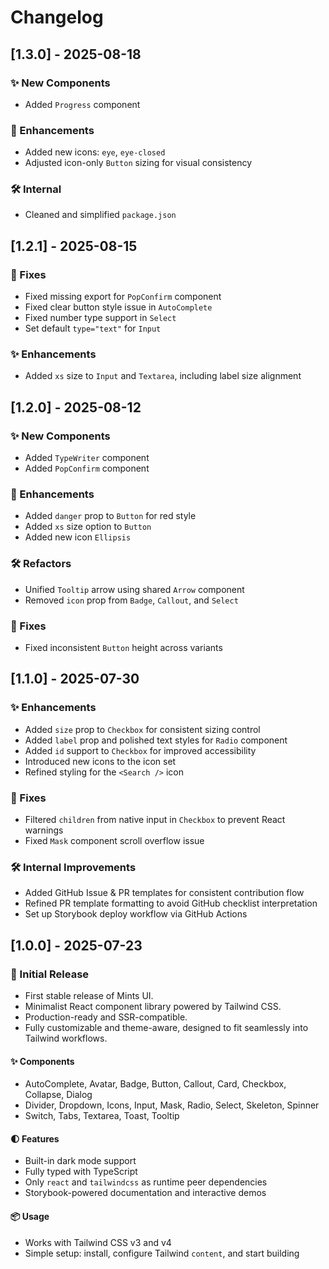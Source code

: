 # Changelog

## [1.3.0] - 2025-08-18

### ✨ New Components

- Added `Progress` component

### 🎨 Enhancements

- Added new icons: `eye`, `eye-closed`
- Adjusted icon-only `Button` sizing for visual consistency

### 🛠 Internal

- Cleaned and simplified `package.json`

## [1.2.1] - 2025-08-15

### 🐛 Fixes

- Fixed missing export for `PopConfirm` component
- Fixed clear button style issue in `AutoComplete`
- Fixed number type support in `Select`
- Set default `type="text"` for `Input`

### ✨ Enhancements

- Added `xs` size to `Input` and `Textarea`, including label size alignment

## [1.2.0] - 2025-08-12

### ✨ New Components

- Added `TypeWriter` component
- Added `PopConfirm` component

### 🎨 Enhancements

- Added `danger` prop to `Button` for red style
- Added `xs` size option to `Button`
- Added new icon `Ellipsis`

### 🛠 Refactors

- Unified `Tooltip` arrow using shared `Arrow` component
- Removed `icon` prop from `Badge`, `Callout`, and `Select`

### 🐛 Fixes

- Fixed inconsistent `Button` height across variants

## [1.1.0] - 2025-07-30

### ✨ Enhancements

- Added `size` prop to `Checkbox` for consistent sizing control
- Added `label` prop and polished text styles for `Radio` component
- Added `id` support to `Checkbox` for improved accessibility
- Introduced new icons to the icon set
- Refined styling for the `<Search />` icon

### 🐛 Fixes

- Filtered `children` from native input in `Checkbox` to prevent React warnings
- Fixed `Mask` component scroll overflow issue

### 🛠 Internal Improvements

- Added GitHub Issue & PR templates for consistent contribution flow
- Refined PR template formatting to avoid GitHub checklist interpretation
- Set up Storybook deploy workflow via GitHub Actions

## [1.0.0] - 2025-07-23

### 🎉 Initial Release

- First stable release of Mints UI.
- Minimalist React component library powered by Tailwind CSS.
- Production-ready and SSR-compatible.
- Fully customizable and theme-aware, designed to fit seamlessly into Tailwind workflows.

#### ✨ Components

- AutoComplete, Avatar, Badge, Button, Callout, Card, Checkbox, Collapse, Dialog
- Divider, Dropdown, Icons, Input, Mask, Radio, Select, Skeleton, Spinner
- Switch, Tabs, Textarea, Toast, Tooltip

#### 🌓 Features

- Built-in dark mode support
- Fully typed with TypeScript
- Only `react` and `tailwindcss` as runtime peer dependencies
- Storybook-powered documentation and interactive demos

#### 📦 Usage

- Works with Tailwind CSS v3 and v4
- Simple setup: install, configure Tailwind `content`, and start building
